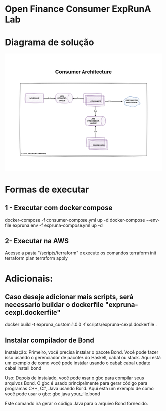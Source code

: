 # Open Finance Consumer ExpRunA Lab

# Diagrama de solução
![![Experimental Solution Diagram.png](API%2FExperimental%20Solution%20Diagram.png)](API/solution-diagram.png "SOLUTION-DIAGRAM")

# Formas de executar
## 1 - Executar com docker compose
docker-compose -f consumer-compose.yml up -d
docker-compose --env-file expruna.env -f expruna-compose.yml up -d

## 2- Executar na AWS
Acesse a pasta "/scripts/terraform" e execute os comandos
terraform init
terraform plan
terraform apply

# Adicionais:
## Caso deseje adicionar mais scripts, será necessario buildar o dockerfile "expruna-cexpl.dockerfile"
docker build -t expruna_custom:1.0.0 -f scripts/expruna-cexpl.dockerfile .

## Instalar compilador de Bond
Instalação: Primeiro, você precisa instalar o pacote Bond. Você pode fazer isso usando o gerenciador de pacotes do Haskell, cabal ou stack. Aqui está um exemplo de como você pode instalar usando o cabal:
cabal update
cabal install bond

Uso: Depois de instalado, você pode usar o gbc para compilar seus arquivos Bond. O gbc é usado principalmente para gerar código para programas C++, C#, Java usando Bond. Aqui está um exemplo de como você pode usar o gbc:
gbc java your_file.bond

Este comando irá gerar o código Java para o arquivo Bond fornecido.
